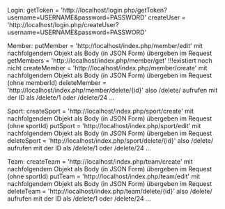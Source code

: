 Login:
getToken = 'http://localhost/login.php/getToken?username=USERNAME&password=PASSWORD'
createUser = 'http://localhost/login.php/createUser?username=USERNAME&password=PASSWORD'

Member:
putMember = 'http://localhost/index.php/member/edit' mit nachfolgendem Objekt als Body (in JSON Form) übergeben im Request
getMembers = 'http://localhost/index.php/member/get'
!!!existiert noch nicht createMember = 'http://localhost/index.php/member/create' mit nachfolgendem Objekt als Body (in JSON Form) übergeben im Request (ohne memberId)
deleteMember = 'http://localhost/index.php/member/delete/{id}' also /delete/ aufrufen mit der ID als /delete/1 oder /delete/24 ...

Sport:
createSport = 'http://localhost/index.php/sport/create' mit nachfolgendem Objekt als Body (in JSON Form) übergeben im Request (ohne sportId)
putSport = 'http://localhost/index.php/sport/edit' mit nachfolgendem Objekt als Body (in JSON Form) übergeben im Request
deleteSport = 'http://localhost/index.php/sport/delete/{id}' also /delete/ aufrufen mit der ID als /delete/1 oder /delete/24 ...

Team:
createTeam = 'http://localhost/index.php/team/create' mit nachfolgendem Objekt als Body (in JSON Form) übergeben im Request (ohne sportId)
putTeam = 'http://localhost/index.php/team/edit' mit nachfolgendem Objekt als Body (in JSON Form) übergeben im Request
deleteTeam = 'http://localhost/index.php/team/delete/{id}' also /delete/ aufrufen mit der ID als /delete/1 oder /delete/24 ...